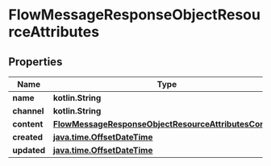
# FlowMessageResponseObjectResourceAttributes

## Properties
| Name | Type | Description | Notes |
| ------------ | ------------- | ------------- | ------------- |
| **name** | **kotlin.String** |  |  |
| **channel** | **kotlin.String** |  |  |
| **content** | [**FlowMessageResponseObjectResourceAttributesContent**](FlowMessageResponseObjectResourceAttributesContent.md) |  |  |
| **created** | [**java.time.OffsetDateTime**](java.time.OffsetDateTime.md) |  |  [optional] |
| **updated** | [**java.time.OffsetDateTime**](java.time.OffsetDateTime.md) |  |  [optional] |



